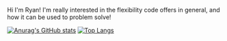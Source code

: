 Hi I'm Ryan!
I'm really interested in the flexibility code offers in general, and how it can be used to problem solve!

[![Anurag's GitHub stats](https://github-readme-stats.vercel.app/api?username=ryan195&count_private=true&theme=dark)](https://github.com/anuraghazra/github-readme-stats)
[![Top Langs](https://github-readme-stats.vercel.app/api/top-langs/?username=yourusername)](https://github.com/anuraghazra/github-readme-stats)

<!--
**ryan195/ryan195** is a ✨ _special_ ✨ repository because its `README.md` (this file) appears on your GitHub profile.

Here are some ideas to get you started:

- 🔭 I’m currently working on ...
- 🌱 I’m currently learning ...
- 👯 I’m looking to collaborate on ...
- 🤔 I’m looking for help with ...
- 💬 Ask me about ...
- 📫 How to reach me: ...
- 😄 Pronouns: ...
- ⚡ Fun fact: ...
-->
